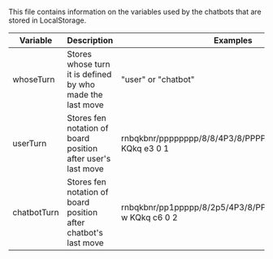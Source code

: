 This file contains information on the variables used by the chatbots that are stored in LocalStorage.

| Variable | Description | Examples |
| --- | --- | --- |
| whoseTurn | Stores whose turn it is defined by who made the last move | "user" or "chatbot" |
| userTurn | Stores fen notation of board position after user's last move | rnbqkbnr/pppppppp/8/8/4P3/8/PPPP1PPP/RNBQKBNR b KQkq e3 0 1 |
| chatbotTurn | Stores fen notation of board position after chatbot's last move | rnbqkbnr/pp1ppppp/8/2p5/4P3/8/PPPP1PPP/RNBQKBNR w KQkq c6 0 2 |